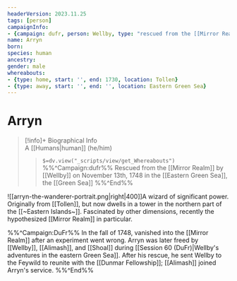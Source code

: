 ```yaml
---
headerVersion: 2023.11.25
tags: [person]
campaignInfo: 
- {campaign: dufr, person: Wellby, type: "rescued from the [[Mirror Realm]]", date: 1748-11-13}
name: Arryn
born:
species: human
ancestry:
gender: male
whereabouts:
- {type: home, start: '', end: 1730, location: Tollen}
- {type: away, start: '', end: '', location: Eastern Green Sea}
---
```

# Arryn
>[!info]+ Biographical Info  
> A [[Humans|human]] (he/him)  
>> `$=dv.view("_scripts/view/get_Whereabouts")`  
>> %%^Campaign:dufr%% Rescued from the [[Mirror Realm]] by [[Wellby]] on November 13th, 1748 in the [[Eastern Green Sea]], the [[Green Sea]] %%^End%%

![[arryn-the-wanderer-portrait.png|right|400]]A wizard of significant power. Originally from [[Tollen]], but now dwells in a tower in the northern part of the [[~Eastern Islands~]]. Fascinated by other dimensions, recently the hypothesized [[Mirror Realm]] in particular. 

%%^Campaign:DuFr%%
In the fall of 1748, vanished into the [[Mirror Realm]] after an experiment went wrong. Arryn was later freed by [[Wellby]], [[Alimash]], and [[Shoal]] during [[Session 60 (DuFr)|Wellby's adventures in the eastern Green Sea]]. After his rescue, he sent Wellby to the Feywild to reunite with the [[Dunmar Fellowship]]; [[Alimash]] joined Arryn's service.
%%^End%%

